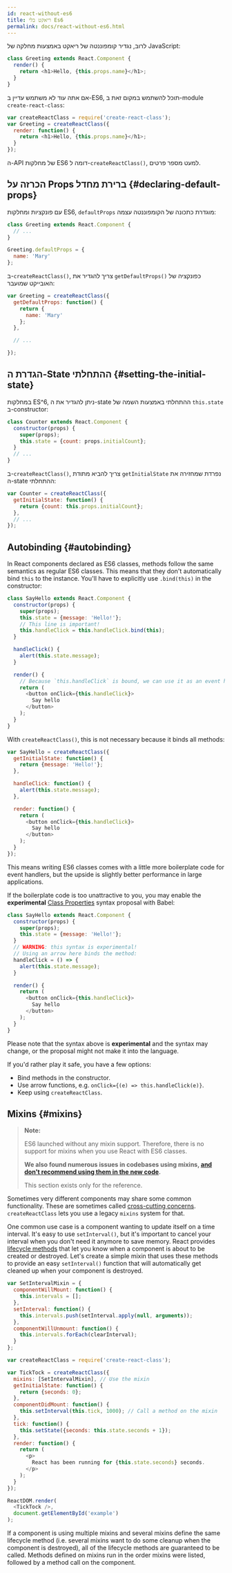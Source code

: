 ```yaml
---
id: react-without-es6
title: ריאקט בלי Es6
permalink: docs/react-without-es6.html
---
```


לרוב, נגדיר קומפוננטה של ריאקט באמצעות מחלקה של JavaScript:

```javascript
class Greeting extends React.Component {
  render() {
    return <h1>Hello, {this.props.name}</h1>;
  }
}
```

אם אתה עוד לא משתמש עדיין ב-ES6, תוכל להשתמש במקום זאת ב-module `create-react-class`:


```javascript
var createReactClass = require('create-react-class');
var Greeting = createReactClass({
  render: function() {
    return <h1>Hello, {this.props.name}</h1>;
  }
});
```

ה-API של מחלקות ES6 דומה ל-`createReactClass()`, למעט מספר פרטים.

## הכרזה על Props ברירת מחדל {#declaring-default-props}

עם פונקציות ומחלקות ES6, `defaultProps` מוגדרת כתכונה של הקומפוננטה עצמה:

```javascript
class Greeting extends React.Component {
  // ...
}

Greeting.defaultProps = {
  name: 'Mary'
};
```

ב-`createReactClass()`, צריך להגדיר את `getDefaultProps()` כפונקציה של האובייקט שמועבר:

```javascript
var Greeting = createReactClass({
  getDefaultProps: function() {
    return {
      name: 'Mary'
    };
  },

  // ...

});
```

## הגדרת ה-State ההתחלתי {#setting-the-initial-state}

במחלקות ES^6, ניתן להגדיר את ה-state ההתחלתי באמצעות השמה של `this.state` ב-constructor:

```javascript
class Counter extends React.Component {
  constructor(props) {
    super(props);
    this.state = {count: props.initialCount};
  }
  // ...
}
```

ב-`createReactClass()`, צריך להביא מתודת `getInitialState` נפרדת שמחזירה את ה-state ההתחלתי:

```javascript
var Counter = createReactClass({
  getInitialState: function() {
    return {count: this.props.initialCount};
  },
  // ...
});
```

## Autobinding {#autobinding}

In React components declared as ES6 classes, methods follow the same semantics as regular ES6 classes. This means that they don't automatically bind `this` to the instance. You'll have to explicitly use `.bind(this)` in the constructor:

```javascript
class SayHello extends React.Component {
  constructor(props) {
    super(props);
    this.state = {message: 'Hello!'};
    // This line is important!
    this.handleClick = this.handleClick.bind(this);
  }

  handleClick() {
    alert(this.state.message);
  }

  render() {
    // Because `this.handleClick` is bound, we can use it as an event handler.
    return (
      <button onClick={this.handleClick}>
        Say hello
      </button>
    );
  }
}
```

With `createReactClass()`, this is not necessary because it binds all methods:

```javascript
var SayHello = createReactClass({
  getInitialState: function() {
    return {message: 'Hello!'};
  },

  handleClick: function() {
    alert(this.state.message);
  },

  render: function() {
    return (
      <button onClick={this.handleClick}>
        Say hello
      </button>
    );
  }
});
```

This means writing ES6 classes comes with a little more boilerplate code for event handlers, but the upside is slightly better performance in large applications.

If the boilerplate code is too unattractive to you, you may enable the **experimental** [Class Properties](https://babeljs.io/docs/plugins/transform-class-properties/) syntax proposal with Babel:


```javascript
class SayHello extends React.Component {
  constructor(props) {
    super(props);
    this.state = {message: 'Hello!'};
  }
  // WARNING: this syntax is experimental!
  // Using an arrow here binds the method:
  handleClick = () => {
    alert(this.state.message);
  }

  render() {
    return (
      <button onClick={this.handleClick}>
        Say hello
      </button>
    );
  }
}
```

Please note that the syntax above is **experimental** and the syntax may change, or the proposal might not make it into the language.

If you'd rather play it safe, you have a few options:

* Bind methods in the constructor.
* Use arrow functions, e.g. `onClick={(e) => this.handleClick(e)}`.
* Keep using `createReactClass`.

## Mixins {#mixins}

>**Note:**
>
>ES6 launched without any mixin support. Therefore, there is no support for mixins when you use React with ES6 classes.
>
>**We also found numerous issues in codebases using mixins, [and don't recommend using them in the new code](/blog/2016/07/13/mixins-considered-harmful.html).**
>
>This section exists only for the reference.

Sometimes very different components may share some common functionality. These are sometimes called [cross-cutting concerns](https://en.wikipedia.org/wiki/Cross-cutting_concern). `createReactClass` lets you use a legacy `mixins` system for that.

One common use case is a component wanting to update itself on a time interval. It's easy to use `setInterval()`, but it's important to cancel your interval when you don't need it anymore to save memory. React provides [lifecycle methods](/docs/react-component.html#the-component-lifecycle) that let you know when a component is about to be created or destroyed. Let's create a simple mixin that uses these methods to provide an easy `setInterval()` function that will automatically get cleaned up when your component is destroyed.

```javascript
var SetIntervalMixin = {
  componentWillMount: function() {
    this.intervals = [];
  },
  setInterval: function() {
    this.intervals.push(setInterval.apply(null, arguments));
  },
  componentWillUnmount: function() {
    this.intervals.forEach(clearInterval);
  }
};

var createReactClass = require('create-react-class');

var TickTock = createReactClass({
  mixins: [SetIntervalMixin], // Use the mixin
  getInitialState: function() {
    return {seconds: 0};
  },
  componentDidMount: function() {
    this.setInterval(this.tick, 1000); // Call a method on the mixin
  },
  tick: function() {
    this.setState({seconds: this.state.seconds + 1});
  },
  render: function() {
    return (
      <p>
        React has been running for {this.state.seconds} seconds.
      </p>
    );
  }
});

ReactDOM.render(
  <TickTock />,
  document.getElementById('example')
);
```

If a component is using multiple mixins and several mixins define the same lifecycle method (i.e. several mixins want to do some cleanup when the component is destroyed), all of the lifecycle methods are guaranteed to be called. Methods defined on mixins run in the order mixins were listed, followed by a method call on the component.
